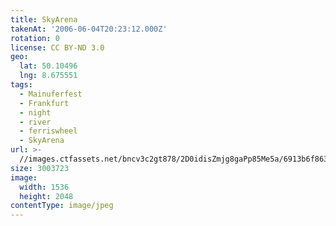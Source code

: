 ```yaml
---
title: SkyArena
takenAt: '2006-06-04T20:23:12.000Z'
rotation: 0
license: CC BY-ND 3.0
geo:
  lat: 50.10496
  lng: 8.675551
tags:
  - Mainuferfest
  - Frankfurt
  - night
  - river
  - ferriswheel
  - SkyArena
url: >-
  //images.ctfassets.net/bncv3c2gt878/2D0idisZmjg8gaPp85Me5a/6913b6f8637af60bca87979cc8f16194/skyarena_4340037443_o
size: 3003723
image:
  width: 1536
  height: 2048
contentType: image/jpeg
---
```


